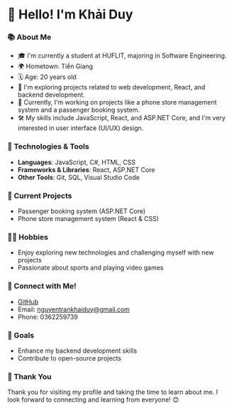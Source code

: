 # 👋 Hello! I'm Khải Duy

### 📚 About Me
- 🎓 I'm currently a student at HUFLIT, majoring in Software Engineering.
- 🌍 Hometown: Tiền Giang
- 🗓️ Age: 20 years old
- 🌱 I'm exploring projects related to web development, React, and backend development.
- 💼 Currently, I'm working on projects like a phone store management system and a passenger booking system.
- 🛠️ My skills include JavaScript, React, and ASP.NET Core, and I'm very interested in user interface (UI/UX) design.

### 🔧 Technologies & Tools
- **Languages**: JavaScript, C#, HTML, CSS
- **Frameworks & Libraries**: React, ASP.NET Core
- **Other Tools**: Git, SQL, Visual Studio Code

### 🚀 Current Projects
- Passenger booking system (ASP.NET Core)
- Phone store management system (React & CSS)

### 🧑‍🎨 Hobbies
- Enjoy exploring new technologies and challenging myself with new projects
- Passionate about sports and playing video games

### 💬 Connect with Me!
- [GitHub](https://github.com/NguyenTranKhaiDuy)
- Email: nguyentrankhaiduy@gmail.com
- Phone: 0362259739

### 🎯 Goals
- Enhance my backend development skills
- Contribute to open-source projects

### 🙏 Thank You
Thank you for visiting my profile and taking the time to learn about me. I look forward to connecting and learning from everyone! 😊

